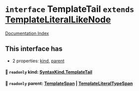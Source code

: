 # `interface` TemplateTail `extends` [TemplateLiteralLikeNode](../private.interface.TemplateLiteralLikeNode/README.md)

[Documentation Index](../README.md)

## This interface has

- 2 properties:
[kind](#-readonly-kind-syntaxkindtemplatetail),
[parent](#-readonly-parent-templatespan--templateliteraltypespan)


#### 📄 `readonly` kind: [SyntaxKind.TemplateTail](../private.enum.SyntaxKind/README.md#templatetail--18)



#### 📄 `readonly` parent: [TemplateSpan](../private.interface.TemplateSpan/README.md) | [TemplateLiteralTypeSpan](../private.interface.TemplateLiteralTypeSpan/README.md)



